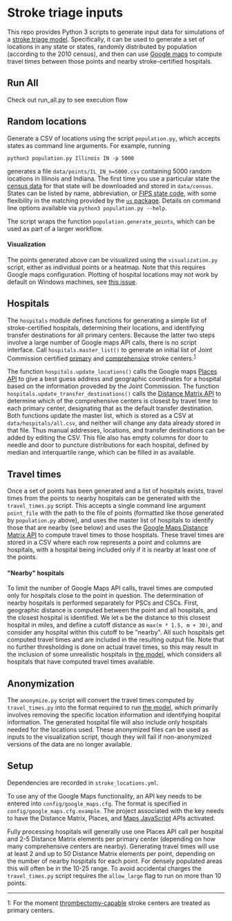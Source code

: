 # Stroke triage inputs #

This repo provides Python 3 scripts to generate input data for simulations of a [stroke triage model](https://github.com/eschenfeldt/stroke). Specifically, it can be used to generate a set of locations in any state or states, randomly distributed by population (according to the 2010 census), and then can use [Google maps](https://github.com/googlemaps/google-maps-services-python) to compute travel times between those points and nearby stroke-certified hospitals.

## Run All ##
Check out run_all.py to see execution flow

## Random locations ##

Generate a CSV of locations using the script `population.py`, which accepts states as command line arguments. For example, running

```
python3 population.py Illinois IN -p 5000
```

generates a file `data/points/IL_IN_n=5000.csv` containing 5000 random locations in Illinois and Indiana. The first time you use a particular state the [census data](https://www.census.gov/geo/maps-data/data/tiger-line.html) for that state will be downloaded and stored in `data/census`. States can be listed by name, abbreviation, or [FIPS state code](https://en.wikipedia.org/wiki/Federal_Information_Processing_Standard_state_code), with some flexibility in the matching provided by the [`us` package](https://github.com/unitedstates/python-us). Details on command line options available via `python3 population.py --help`.

The script wraps the function `population.generate_points`, which can be used as part of a larger workflow.

#### Visualization ####

The points generated above can be visualized using the `visualization.py` script, either as individual points or a heatmap. Note that this requires Google maps configuration. Plotting of hospital locations may not work by default on Windows machines, see [this issue](https://github.com/vgm64/gmplot/issues/63).

## Hospitals ##

The `hospitals` module defines functions for generating a simple list of stroke-certified hospitals, determining their locations, and identifying transfer destinations for all primary centers. Because the latter two steps involve a large number of Google maps API calls, there is no script interface. Call `hospitals.master_list()` to generate an initial list of Joint Commission certified [primary](https://www.jointcommission.org/certification/primary_stroke_centers.aspx) and [comprehensive](https://www.jointcommission.org/certification/advanced_certification_comprehensive_stroke_centers.aspx) stroke centers.<sup>[1](#footnote1)</sup>

The function `hospitals.update_locations()`  calls the Google maps [Places API](https://developers.google.com/places/web-service/intro) to give a best guess address and geographic coordinates for a hospital based on the information proveded by the Joint Commission. The function `hospitals.update_transfer_destinations()` calls the [Distance Matrix API](https://developers.google.com/maps/documentation/distance-matrix/start) to determine which of the comprehensive centers is closest by travel time to each primary center, designating that as the default transfer destination. Both functions update the master list, which is stored as a CSV at `data/hospitals/all.csv`, and neither will change any data already stored in that file. Thus manual addresses, locations, and transfer destinations can be added by editing the CSV. This file also has empty columns for door to needle and door to puncture distributions for each hospital, defined by median and interquartile range, which can be filled in as available.

## Travel times ##

Once a set of points has been generated and a list of hospitals exists, travel times from the points to nearby hospitals can be generated with the `travel_times.py` script. This accepts a single command line argument `point_file` with the path to the file of points (formatted like those generated by `population.py` above), and uses the master list of hospitals to identify those that are nearby (see below) and uses the [Google Maps Distance Matrix API](https://developers.google.com/maps/documentation/distance-matrix/start) to compute travel times to those hospitals. These travel times are stored in a CSV where each row represents a point and columns are hospitals, with a hospital being included only if it is nearby at least one of the points.

#### "Nearby" hospitals ####

To limit the number of Google Maps API calls, travel times are computed only for hospitals close to the point in question. The determination of nearby hospitals is performed separately for PSCs and CSCs. First, geographic distance is computed between the point and all hospitals, and the closest hospital is identified. We let `m` be the distance to this closest hospital in miles, and define a cutoff distance as `max(m * 1.5, m + 30)`, and consider any hospital within this cutoff to be "nearby". All such hospitals get computed travel times and are included in the resulting output file. Note that no further thresholding is done on actual travel times, so this may result in the inclusion of some unrealistic hospitals in [the model](https://github.com/eschenfeldt/stroke), which considers all hospitals that have computed travel times available.

## Anonymization ##

The `anonymize.py` script will convert the travel times computed by `travel_times.py` into the format required to run [the model](https://github.com/eschenfeldt/stroke), which primarily involves removing the specific location information and identifying hospital information. The generated hospital file will also include only hospitals needed for the locations used. These anonymized files can be used as inputs to the visualization script, though they will fail if non-anonymized versions of the data are no longer available.

## Setup ##

Dependencies are recorded in `stroke_locations.yml`.

To use any of the Google Maps functionality, an API key needs to be entered into `config/google_maps.cfg`. The format is specified in `config/google_maps.cfg.example`. The project associated with the key needs to have the Distance Matrix, Places, and [Maps JavaScript](https://developers.google.com/maps/documentation/javascript/tutorial) APIs activated.

Fully processing hospitals will generally use one Places API call per hospital and 2-5 Distance Matrix elements per primary center (depending on how many comprehensive centers are nearby). Generating travel times will use at least 2 and up to 50 Distance Matrix elements per point, depending on the number of nearby hospitals for each point. For densely populated areas this will often be in the 10-25 range. To avoid accidental charges the `travel_times.py` script requires the `allow_large` flag to run on more than 10 points.

----
<a name="footnote1">1</a>: For the moment [thrombectomy-capable](https://www.jointcommission.org/certification/certification_for_thrombectomycapable_stroke_centers.aspx) stroke centers are treated as primary centers.
